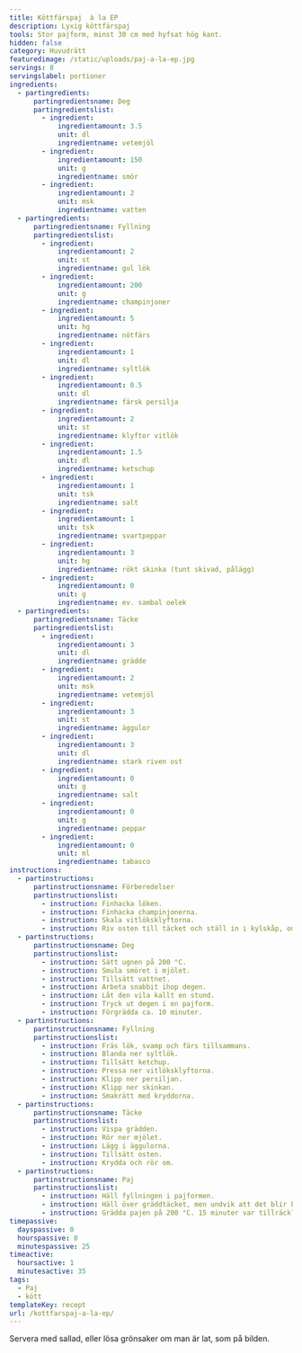 ```yaml
---
title: Köttfärspaj  à la EP
description: Lyxig köttfärspaj
tools: Stor pajform, minst 30 cm med hyfsat hög kant.
hidden: false
category: Huvudrätt
featuredimage: /static/uploads/paj-a-la-ep.jpg
servings: 8
servingslabel: portioner
ingredients:
  - partingredients:
      partingredientsname: Deg
      partingredientslist:
        - ingredient:
            ingredientamount: 3.5
            unit: dl
            ingredientname: vetemjöl
        - ingredient:
            ingredientamount: 150
            unit: g
            ingredientname: smör
        - ingredient:
            ingredientamount: 2
            unit: msk
            ingredientname: vatten
  - partingredients:
      partingredientsname: Fyllning
      partingredientslist:
        - ingredient:
            ingredientamount: 2
            unit: st
            ingredientname: gul lök
        - ingredient:
            ingredientamount: 200
            unit: g
            ingredientname: champinjoner
        - ingredient:
            ingredientamount: 5
            unit: hg
            ingredientname: nötfärs
        - ingredient:
            ingredientamount: 1
            unit: dl
            ingredientname: syltlök
        - ingredient:
            ingredientamount: 0.5
            unit: dl
            ingredientname: färsk persilja
        - ingredient:
            ingredientamount: 2
            unit: st
            ingredientname: klyftor vitlök
        - ingredient:
            ingredientamount: 1.5
            unit: dl
            ingredientname: ketschup
        - ingredient:
            ingredientamount: 1
            unit: tsk
            ingredientname: salt
        - ingredient:
            ingredientamount: 1
            unit: tsk
            ingredientname: svartpeppar
        - ingredient:
            ingredientamount: 3
            unit: hg
            ingredientname: rökt skinka (tunt skivad, pålägg)
        - ingredient:
            ingredientamount: 0
            unit: g
            ingredientname: ev. sambal oelek
  - partingredients:
      partingredientsname: Täcke
      partingredientslist:
        - ingredient:
            ingredientamount: 3
            unit: dl
            ingredientname: grädde
        - ingredient:
            ingredientamount: 2
            unit: msk
            ingredientname: vetemjöl
        - ingredient:
            ingredientamount: 3
            unit: st
            ingredientname: äggulor
        - ingredient:
            ingredientamount: 3
            unit: dl
            ingredientname: stark riven ost
        - ingredient:
            ingredientamount: 0
            unit: g
            ingredientname: salt
        - ingredient:
            ingredientamount: 0
            unit: g
            ingredientname: peppar
        - ingredient:
            ingredientamount: 0
            unit: ml
            ingredientname: tabasco
instructions:
  - partinstructions:
      partinstructionsname: Förberedelser
      partinstructionslist:
        - instruction: Finhacka löken.
        - instruction: Finhacka champinjonerna.
        - instruction: Skala vitlöksklyftorna.
        - instruction: Riv osten till täcket och ställ in i kylskåp, om du inte har färdigriven ost.
  - partinstructions:
      partinstructionsname: Deg
      partinstructionslist:
        - instruction: Sätt ugnen på 200 °C.
        - instruction: Smula smöret i mjölet.
        - instruction: Tillsätt vattnet.
        - instruction: Arbeta snabbit ihop degen.
        - instruction: Låt den vila kallt en stund.
        - instruction: Tryck ut degen i en pajform.
        - instruction: Förgrädda ca. 10 minuter.
  - partinstructions:
      partinstructionsname: Fyllning
      partinstructionslist:
        - instruction: Fräs lök, svamp och färs tillsammans.
        - instruction: Blanda ner syltlök.
        - instruction: Tillsätt ketchup.
        - instruction: Pressa ner vitlöksklyftorna.
        - instruction: Klipp ner persiljan.
        - instruction: Klipp ner skinkan.
        - instruction: Smakrätt med kryddorna.
  - partinstructions:
      partinstructionsname: Täcke
      partinstructionslist:
        - instruction: Vispa grädden.
        - instruction: Rör ner mjölet.
        - instruction: Lägg i äggulorna.
        - instruction: Tillsätt osten.
        - instruction: Krydda och rör om.
  - partinstructions:
      partinstructionsname: Paj
      partinstructionslist:
        - instruction: Häll fyllningen i pajformen.
        - instruction: Häll över gräddtäcket, men undvik att det blir högre än kanten på formen, såvida du inte gillar att göra ren ugnen förstås.
        - instruction: Grädda pajen på 200 °C. 15 minuter var tillräckligt i varmluftsugn, men ursprungsreceptet anger 30-40 min, så sätt en kortare tid och kontrollera färg och konsistens på täcket.
timepassive:
  dayspassive: 0
  hourspassive: 0
  minutespassive: 25
timeactive:
  hoursactive: 1
  minutesactive: 35
tags:
  - Paj
  - kött
templateKey: recept
url: /kottfarspaj-a-la-ep/
---
```

Servera med sallad, eller lösa grönsaker om man är lat, som på bilden.
